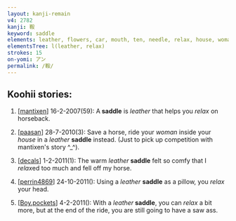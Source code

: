 ```yaml
---
layout: kanji-remain
v4: 2782
kanji: 鞍
keyword: saddle
elements: leather, flowers, car, mouth, ten, needle, relax, house, woman
elementsTree: l(leather, relax)
strokes: 15
on-yomi: アン
permalink: /鞍/
---
```


## Koohii stories: 

1) [<a href="http://kanji.koohii.com/profile/mantixen">mantixen</a>] 16-2-2007(59): A<strong> saddle</strong> is <em>leather</em> that helps you <em>relax</em> on horseback.

2) [<a href="http://kanji.koohii.com/profile/paasan">paasan</a>] 28-7-2010(3): Save a horse, ride your <em>woman</em> inside your <em>house</em> in a <em>leather</em> <strong>saddle</strong> instead. (Just to pick up competition with mantixen&#039;s story ^_^).

3) [<a href="http://kanji.koohii.com/profile/decals">decals</a>] 1-2-2011(1): The warm <em>leather</em><strong> saddle</strong> felt so comfy that I <em>relax</em>ed too much and fell off my horse.

4) [<a href="http://kanji.koohii.com/profile/perrin4869">perrin4869</a>] 24-10-2011(): Using a <em>leather</em> <strong>saddle</strong> as a pillow, you <em>relax</em> your head.

5) [<a href="http://kanji.koohii.com/profile/Boy.pockets">Boy.pockets</a>] 4-2-2011(): With a <em>leather</em><strong> saddle</strong>, you can <em>relax</em> a bit more, but at the end of the ride, you are still going to have a saw ass.

